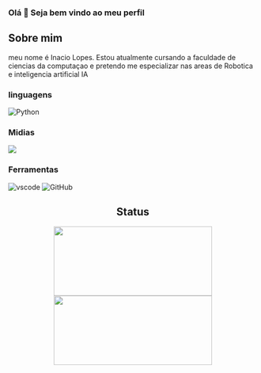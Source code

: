
### Olá 👋 Seja bem vindo ao meu perfil
## Sobre mim
   meu nome é Inacio Lopes. Estou atualmente cursando a faculdade de ciencias da computaçao e pretendo me especializar nas areas de Robotica e inteligencia artificial IA

### linguagens 
   ![Python](https://img.shields.io/badge/-Python%20Language-0D1117?style=for-the-badge&logo=python&logoColor=1572B6&labelColor=0D1117)&nbsp;

 
### Midias
   <a target="_blank" href="https://www.instagram.com/lopess_lv/"> <img src="https://img.shields.io/badge/Instagram-E4405F?style=for-the-badge&logo=instagram&logoColor=white"> </a>

### Ferramentas
   ![vscode](https://img.shields.io/badge/-vscode-0D1117?style=for-the-badge&logo=oracle&labelColor=0D1117&textColor=0D1117)&nbsp;![GitHub](https://img.shields.io/badge/-GitHub-0D1117?style=for-the-badge&logo=github&labelColor=0D1117)&nbsp;


<div align="center">
<h2>Status</h2>

<img height="140em" width="320em" src="https://github-readme-stats-eight-theta.vercel.app/api?username=lopes-lv&icons=true&theme=algolia&include_all_commits=true&count_private=true"></img><img height="140em" width="320em" src="https://github-readme-stats-eight-theta.vercel.app/api/top-langs/?username=lopes-lv&layout=compact&langs_count=8&theme=algolia"></img>



</div>
